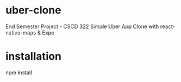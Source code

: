 # uber-clone
End Semester Project - CSCD 322
Simple Uber App Clone with react-native-maps & Expo

# installation
npm install
